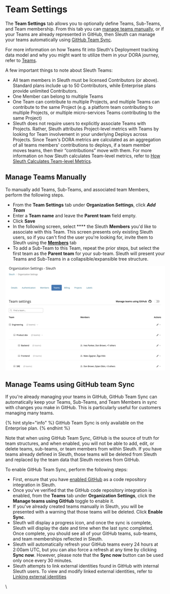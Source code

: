 # Team Settings

The **Team Settings** tab allows you to optionally define Teams, Sub-Teams, and Team membership. From this tab you can [manage teams manually](team-settings.md#undefined), or if your Teams are already represented in GitHub, then Sleuth can manage your teams automatically using [GitHub Team Sync](team-settings.md#manage-teams-manually-1).&#x20;

For more information on how Teams fit into Sleuth's Deployment tracking data model and why you might want to utilize them in your DORA journey, refer to [Teams](../../modeling-your-deployments/teams/).&#x20;

A few important things to note about Sleuth Teams:

* All team members in Sleuth must be licensed Contributors (or above). Standard plans include up to 50 Contributors, while Enterprise plans provide unlimited Contributors.
* One Member can belong to multiple Teams
* One Team can contribute to multiple Projects, and multiple Teams can contribute to the same Project (e.g. a platform team contributing to multiple Projects, or multiple micro-services Teams contributing to the same Project)
* Sleuth does not require users to explicitly associate Teams with Projects. Rather, Sleuth attributes Project-level metrics with Teams by looking for Team involvement in your underlying Deploys across Projects. Since Team's DORA metrics are calculated as an aggregation of all teams members' contributions to deploys, if a team member moves teams, then their “contributions” move with them. For more information on how Sleuth calculates Team-level metrics, refer to [How Sleuth Calculates Team-level Metrics](../../modeling-your-deployments/teams/how-sleuth-calculates-team-level-metrics.md).&#x20;

## Manage Teams Manually

To manually add Teams, Sub-Teams, and associated team Members, perform the following steps.

* From the **Team Settings** tab under **Organization Settings**, click _**Add Team**_
* Enter a **Team name** and leave the **Parent team** field empty.
* Click **Save**
* In the following screen, select **** the Sleuth **Members** you'd like to associate with this Team. This screen presents only existing Sleuth users, so if you can't find the user you're looking for, invite them to Sleuth using the [**Members**](members.md) tab
* To add a Sub-Team to this Team, repeat the prior steps, but select the first team as the **Parent team** for your sub-team. Sleuth will present your Teams and Sub-Teams in a collapsible/expansible tree structure.&#x20;

![](<../../.gitbook/assets/image (24) (1).png>)

## Manage Teams using GitHub team Sync

If you're already managing your teams in GitHub, GitHub Team Sync can automatically keep your Teams, Sub-Teams, and Team Members in sync with changes you make in GitHub. This is particularly useful for customers managing many teams.&#x20;

{% hint style="info" %}
GitHub Team Sync is only available on the Enterprise plan.
{% endhint %}

Note that when using GitHub Team Sync, GitHub is the source of truth for team structures, and when enabled, you will not be able to add, edit, or delete teams, sub-teams, or team members from within Sleuth.  If you have teams already defined in Sleuth, those teams will be deleted from Sleuth and replaced by the team data that Sleuth receives from GitHub.

To enable GitHub Team Sync, perform the following steps:

* First, ensure that you have [enabled GitHub](../../integrations-1/code-deployment/github.md) as a code repository integration in Sleuth.&#x20;
* Once you've verified that the GitHub code repository integration is enabled, from the **Teams** tab under **Organization Settings**, click the **Manage teams using GitHub** toggle to enable it.
* If you've already created teams manually in Sleuth, you will be presented with a warning that those teams will be deleted. Click **Enable Sync**.
* Sleuth will display a progress icon, and once the sync is complete, Sleuth will display the date and time when the last sync completed. Once complete, you should see all of your GitHub teams, sub-teams, and team memberships reflected in Sleuth.
* Sleuth will automatically refresh your GitHub teams every 24 hours at 2:00am UTC, but you can also force a refresh at any time by clicking **Sync now**. However, please note that the **Sync now** button can be used only once every 30 minutes.&#x20;
* Sleuth attempts to link external identities found in GitHub with internal Sleuth users. To view and modify linked external identities, refer to [Linking external identities](members.md#linking-external-user-identities)

\


